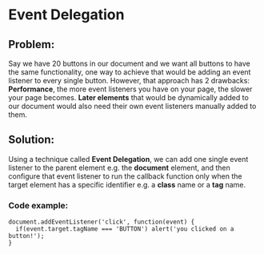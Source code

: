 # Event Delegation


## Problem:
Say we have 20 buttons in our document and we want all buttons to have the same functionality, one way to achieve that would be adding an event listener to every single button. However, that approach has 2 drawbacks: 
**Performance**, the more event listeners you have on your page, the slower your page becomes.
**Later elements** that would be dynamically added to our document would also need their own event listeners manually added to them. 


## Solution:

Using a technique called **Event Delegation**, we can add one single event listener to the parent element e.g. the **document** element, and then configure that event listener to run the callback function only when the target element has a specific identifier e.g. a **class** name or a **tag** name.


### Code example:
```JS
document.addEventListener('click', function(event) { 
  if(event.target.tagName === 'BUTTON') alert('you clicked on a button!');
}
```

